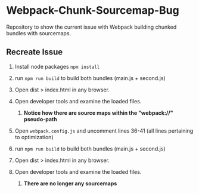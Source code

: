 # Webpack-Chunk-Sourcemap-Bug
Repository to show the current issue with Webpack building chunked bundles with sourcemaps.

## Recreate Issue
1. Install node packages `npm install`
2. run `npm run build` to build both bundles (main.js + second.js)
3. Open dist > index.html in any browser.
4. Open developer tools and examine the loaded files. 
    1. **Notice how there are source maps within the "webpack://" pseudo-path**
    
5. Open `webpack.config.js` and uncomment lines 36-41 (all lines pertaining to optimization)
6. run `npm run build` to build both bundles (main.js + second.js)
7. Open dist > index.html in any browser.
8. Open developer tools and examine the loaded files.
    1. **There are no longer any sourcemaps**
